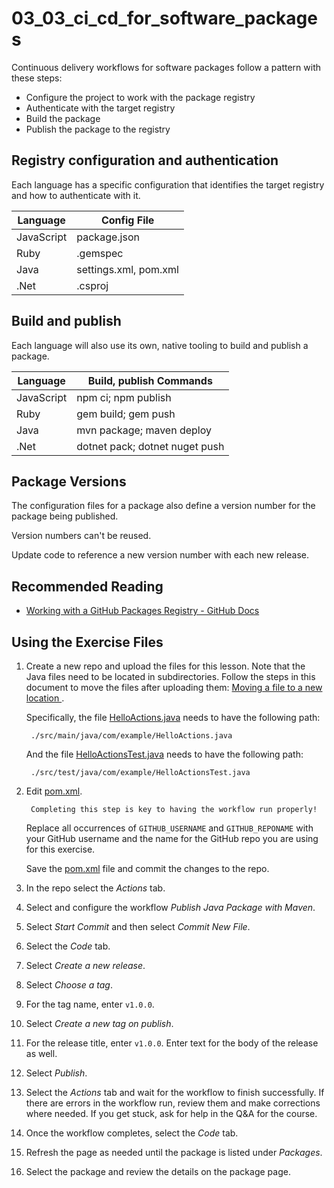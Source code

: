 # 03_03_ci_cd_for_software_packages
Continuous delivery workflows for software packages follow a pattern with these steps:
- Configure the project to work with the package registry
- Authenticate with the target registry
- Build the package
- Publish the package to the registry

## Registry configuration and authentication
Each language has a specific configuration that identifies the target registry and how to authenticate with it.

|Language |Config File          |
|----------|---------------------|
|JavaScript|package.json         |
|Ruby      |.gemspec             |
|Java      |settings.xml, pom.xml|
|.Net      |.csproj              |

## Build and publish
Each language will also use its own, native tooling to build and publish a package.

|Language |Build, publish Commands       |
|----------|------------------------------|
|JavaScript|npm ci; npm publish           |
|Ruby      |gem build; gem push           |
|Java      |mvn package; maven deploy     |
|.Net      |dotnet pack; dotnet nuget push|

## Package Versions
The configuration files for a package also define a version number for the package being published.

Version numbers can't be reused.

Update code to reference a new version number with each new release.

## Recommended Reading
- [Working with a GitHub Packages Registry - GitHub Docs](https://docs.github.com/en/packages/working-with-a-github-packages-registry)

## Using the Exercise Files
1. Create a new repo and upload the files for this lesson.  Note that the Java files need to be located in subdirectories.  Follow the steps in this document to move the files after uploading them: [Moving a file to a new location
](https://docs.github.com/en/repositories/working-with-files/managing-files/moving-a-file-to-a-new-location).

    Specifically, the file [HelloActions.java](./src/main/java/com/example/HelloActions.java) needs to have the following path:

        ./src/main/java/com/example/HelloActions.java

    And the file [HelloActionsTest.java](./src/test/java/com/example/HelloActionsTest.java) needs to have the following path:

        ./src/test/java/com/example/HelloActionsTest.java

1. Edit [pom.xml](./pom.xml).

        Completing this step is key to having the workflow run properly!

    Replace all occurrences of `GITHUB_USERNAME` and `GITHUB_REPONAME` with your GitHub username and the name for the GitHub repo you are using for this exercise.

    Save the [pom.xml](./pom.xml) file and commit the changes to the repo.

1. In the repo select the *Actions* tab.
1. Select and configure the workflow *Publish Java Package with Maven*.
1. Select *Start Commit* and then select *Commit New File*.
1. Select the *Code* tab.
1. Select *Create a new release*.
1. Select *Choose a tag*.
1. For the tag name, enter `v1.0.0`.
1. Select *Create a new tag on publish*.
1. For the release title, enter `v1.0.0`.  Enter text for the body of the release as well.
1. Select *Publish*.
1. Select the *Actions* tab and wait for the workflow to finish successfully.  If there are errors in the workflow run, review them and make corrections where needed.  If you get stuck, ask for help in the Q&A for the course.
1. Once the workflow completes, select the *Code* tab.
1. Refresh the page as needed until the package is listed under *Packages*.
1. Select the package and review the details on the package page.
